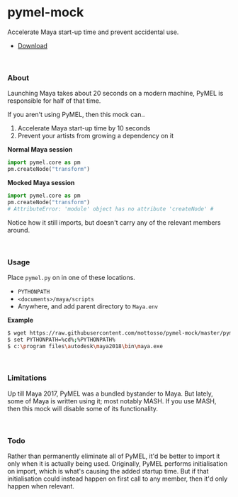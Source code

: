 # pymel-mock

Accelerate Maya start-up time and prevent accidental use.

- [Download](https://raw.githubusercontent.com/mottosso/pymel-mock/master/pymel.py)

<br>

### About

Launching Maya takes about 20 seconds on a modern machine, PyMEL is responsible for half of that time.

If you aren't using PyMEL, then this mock can..

1. Accelerate Maya start-up time by 10 seconds
2. Prevent your artists from growing a dependency on it

**Normal Maya session**

```python
import pymel.core as pm
pm.createNode("transform")
```

**Mocked Maya session**

```python
import pymel.core as pm
pm.createNode("transform")
# AttributeError: 'module' object has no attribute 'createNode' # 
```

Notice how it still imports, but doesn't carry any of the relevant members around.

<br>

### Usage

Place `pymel.py` on in one of these locations.

- `PYTHONPATH`
- `<documents>/maya/scripts`
- Anywhere, and add parent directory to `Maya.env`

**Example**

```bash
$ wget https://raw.githubusercontent.com/mottosso/pymel-mock/master/pymel.py
$ set PYTHONPATH=%cd%;%PYTHONPATH%
$ c:\program files\autodesk\maya2018\bin\maya.exe
```

<br>

### Limitations

Up till Maya 2017, PyMEL was a bundled bystander to Maya. But lately, some of Maya is written using it; most notably MASH. If you use MASH, then this mock will disable some of its functionality.

<br>

### Todo

Rather than permanently eliminate all of PyMEL, it'd be better to import it only when it is actually being used. Originally, PyMEL performs initialisation on import, which is what's causing the added startup time. But if that initialisation could instead happen on first call to any member, then it'd only happen when relevant.